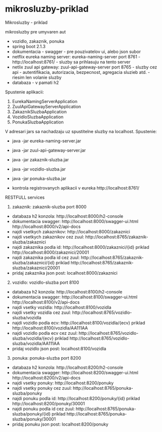 # mikrosluzby-priklad
Mikrosluzby - priklad

mikrosluzby pre umyvaren aut
- vozidlo, zakaznik, ponuka
- spring boot 2.1.3
- dokumentacia - swagger - pre pouzivatelov ui, alebo json subor
- netflix eureka naming server: eureka-naming-server port 8761 - http://localhost:8761/ - sluzby sa prihlasuju na tento server
- netlix zuul api gateway: zuul-api-gateway-server port 8765 - sluzby cez api - autentifikacia, autorizacia, bezpecnost, agregacia sluzieb atd. - riesim len volanie sluzby
- databaza - v pamati h2


Spustenie aplikacii:
1) EurekaNamingServerApplication
2) ZuulApiGatewayServerApplication
3) ZakaznikSluzbaApplication
4) VozidloSluzbaApplication
5) PonukaSluzbaApplication

V adresari jars sa nachadzaju uz spustitelne sluzby na localhost. Spustenie:
- java -jar eureka-naming-server.jar
- java -jar zuul-api-gateway-server.jar
- java -jar zakaznik-sluzba.jar
- java -jar vozidlo-sluzba.jar
- java -jar ponuka-sluzba.jar

- kontrola registrovanych aplikacii v eureka http://localhost:8761/ 

RESTFULL services

1) zakaznik: zakaznik-sluzba port 8000
- databaza h2 konzola: http://localhost:8000/h2-console
- dokumentacia swagger: http://localhost:8000/swagger-ui.html   http://localhost:8000/v2/api-docs
- najdi vsetkych zakaznikov: http://localhost:8000/zakaznici
- najdi vsetkych zakaznikov cez zuul: http://localhost:8765/zakaznik-sluzba/zakaznici
- najdi zakaznika podla id: http://localhost:8000/zakaznici/{id} priklad http://localhost:8000/zakaznici/20001
- najdi zakaznika podla id cez zuul: http://localhost:8765/zakaznik-sluzba/zakaznici/{id} priklad http://localhost:8765/zakaznik-sluzba/zakaznici/20001
- pridaj zakaznika json post: localhost:8000/zakaznici

2) vozidlo: vozidlo-sluzba port 8100
- databaza h2 konzola: http://localhost:8100/h2-console
- dokumentacia swagger: http://localhost:8100/swagger-ui.html   http://localhost:8100/v2/api-docs
- najdi vsetky vozidla: http://localhost:8100/vozidla
- najdi vsetky vozidla cez zuul: http://localhost:8765/vozidlo-sluzba/vozidla
- najdi vozidlo podla ecv: http://localhost:8100/vozidla/{ecv} priklad http://localhost:8100/vozidla/AA111AA
- najdi vozidlo podla ecv cez zuul: http://localhost:8765/vozidlo-sluzba/vozidla/{ecv} priklad http://localhost:8765/vozidlo-sluzba/vozidla/AA111AA
- pridaj vozidlo json post: localhost:8100/vozidla

3) ponuka: ponuka-sluzba port 8200
- databaza h2 konzola: http://localhost:8200/h2-console
- dokumentacia swagger: http://localhost:8200/swagger-ui.html   http://localhost:8200/v2/api-docs
- najdi vsetky ponuky: http://localhost:8200/ponuky
- najdi vsetky ponuky cez zuul: http://localhost:8765/ponuka-sluzba/ponuky
- najdi ponuku podla id: http://localhost:8200/ponuky/{id} priklad http://localhost:8200/ponuky/30001
- najdi ponuku podla id cez zuul: http://localhost:8765/ponuka-sluzba/ponuky/{id} priklad http://localhost:8765/ponuka-sluzba/ponuky/30001
- pridaj ponuku json post: localhost:8200/ponuky



